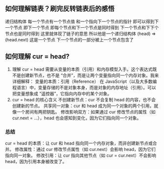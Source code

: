 ## 如何理解链表？刷完反转链表后的感悟
递归结构体 每一个节点有一个节点值 和一个指向下一个节点的指针 即可以得到下一个节点 即下一个节点
即每个节点和下一个节点是同时得到 下一个节点和下下个节点也是同时得到 这里就体现了链子的意思 所以他是一个递归结构体
(head) => (head.next) 这是一个节点 下一个节点的一部分被上一个节点包含了

## 如何理解 cur = head?
1. 理解 cur = head 需要从变量的本质（引用）和内存模型入手。这个表达式既不是创建新节点，也不是 “合并”，而是让两个变量指向同一个内存对象。我来详细解释：
变量的本质：引用（Reference）
在 JavaScript（以及大多数编程语言）中，变量存储的不是对象本身，而是对象的内存地址（引用）。可以把变量想象成 “遥控器”，它指向内存中的某个对象。
2. cur = head 的核心含义
不创建新节点：cur 不会复制 head 的内容，也不会创建新的节点。
共享同一对象：cur 和 head 成为同一个对象的两个引用，就像一个房间有两把钥匙。
修改影响双方：如果通过 cur 修改节点的属性（如 cur.next = ...），head 也会感知到变化，因为它们指向同一个对象。

### 总结
cur = head 的本质：让 cur 和 head 指向同一个内存对象，而非创建新节点或合并。
修改属性：通过 cur 修改节点属性（如 cur.next）会影响 head，因为它们指向同一对象。
修改引用：让 cur 指向其他节点（如 cur = cur.next）不会影响 head，因为引用本身被改变了。
